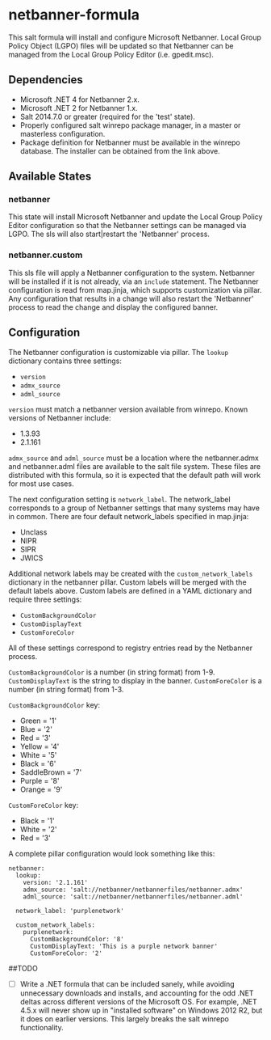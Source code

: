 # netbanner-formula
This salt formula will install and configure Microsoft Netbanner. Local Group 
Policy Object (LGPO) files will be updated so that Netbanner can be managed 
from the Local Group Policy Editor (i.e. gpedit.msc).

## Dependencies
  - Microsoft .NET 4 for Netbanner 2.x.
  - Microsoft .NET 2 for Netbanner 1.x.
  - Salt 2014.7.0 or greater (required for the 'test' state).
  - Properly configured salt winrepo package manager, in a master or 
    masterless configuration.
  - Package definition for Netbanner must be available in the winrepo 
    database. The installer can be obtained from the link above.

## Available States

### netbanner
This state will install Microsoft Netbanner and update the Local Group Policy 
Editor configuration so that the Netbanner settings can be managed via LGPO. 
The sls will also start|restart the 'Netbanner' process.

### netbanner.custom

This sls file will apply a Netbanner configuration to the system. Netbanner
will be installed if it is not already, via an `include` statement. The 
Netbanner configuration is read from map.jinja, which supports customization 
via pillar. Any configuration that results in a change will also restart the
'Netbanner' process to read the change and display the configured banner.

## Configuration
The Netbanner configuration is customizable via pillar. The `lookup` dictionary
contains three settings:
  - `version`
  - `admx_source`
  - `adml_source`

`version` must match a netbanner version available from winrepo. Known
versions of Netbanner include:
  - 1.3.93
  - 2.1.161

`admx_source` and `adml_source` must be a location where the netbanner.admx 
and netbanner.adml files are available to the salt file system. These files 
are distributed with this formula, so it is expected that the default path 
will work for most use cases.

The next configuration setting is `network_label`. The network_label
corresponds to a group of Netbanner settings that many systems may have in
common. There are four default network_labels specified in map.jinja:
  - Unclass
  - NIPR
  - SIPR
  - JWICS

Additional network labels may be created with the `custom_network_labels`
dictionary in the netbanner pillar. Custom labels will be merged with the 
default labels above. Custom labels are defined in a YAML dictionary and 
require three settings:
  - `CustomBackgroundColor`
  - `CustomDisplayText`
  - `CustomForeColor`

All of these settings correspond to registry entries read by the Netbanner
process.

`CustomBackgroundColor` is a number (in string format) from 1-9. 
`CustomDisplayText` is the string to display in the banner. `CustomForeColor` 
is a number (in string format) from 1-3.

`CustomBackgroundColor` key:
  - Green       = '1'
  - Blue        = '2'
  - Red         = '3'
  - Yellow      = '4'
  - White       = '5'
  - Black       = '6'
  - SaddleBrown = '7'
  - Purple      = '8'
  - Orange      = '9'
  
`CustomForeColor` key:
  - Black       = '1'
  - White       = '2'
  - Red         = '3'

A complete pillar configuration would look something like this:

    netbanner:
      lookup:
        version: '2.1.161' 
        admx_source: 'salt://netbanner/netbannerfiles/netbanner.admx'
        adml_source: 'salt://netbanner/netbannerfiles/netbanner.adml'

      network_label: 'purplenetwork'

      custom_network_labels:
        purplenetwork:
          CustomBackgroundColor: '8'
          CustomDisplayText: 'This is a purple network banner'
          CustomForeColor: '2'

##TODO
  - [ ] Write a .NET formula that can be included sanely, while avoiding 
        unnecessary downloads and installs, and accounting for the odd .NET 
        deltas across different versions of the Microsoft OS. For example, .NET
        4.5.x will never show up in "installed software" on Windows 2012 R2, 
        but it does on earlier versions. This largely breaks the salt winrepo 
        functionality.
